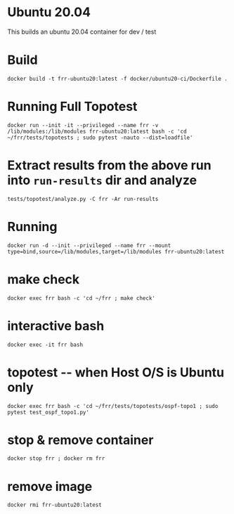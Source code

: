 # Ubuntu 20.04

This builds an ubuntu 20.04 container for dev / test

# Build

```
docker build -t frr-ubuntu20:latest -f docker/ubuntu20-ci/Dockerfile .
```

# Running Full Topotest

```
docker run --init -it --privileged --name frr -v /lib/modules:/lib/modules frr-ubuntu20:latest bash -c 'cd ~/frr/tests/topotests ; sudo pytest -nauto --dist=loadfile'
```

# Extract results from the above run into `run-results` dir and analyze

```
tests/topotest/analyze.py -C frr -Ar run-results
```

# Running

```
docker run -d --init --privileged --name frr --mount type=bind,source=/lib/modules,target=/lib/modules frr-ubuntu20:latest
```

# make check

```
docker exec frr bash -c 'cd ~/frr ; make check'
```

# interactive bash

```
docker exec -it frr bash
```

# topotest -- when Host O/S is Ubuntu only

```
docker exec frr bash -c 'cd ~/frr/tests/topotests/ospf-topo1 ; sudo pytest test_ospf_topo1.py'
```

# stop & remove container

```
docker stop frr ; docker rm frr
```

# remove image

```
docker rmi frr-ubuntu20:latest
```

